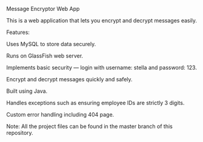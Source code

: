 Message Encryptor Web App

This is a web application that lets you encrypt and decrypt messages easily.

Features:

Uses MySQL to store data securely.

Runs on GlassFish web server.

Implements basic security — login with username: stella and password: 123.

Encrypt and decrypt messages quickly and safely.

Built using Java.

Handles exceptions such as ensuring employee IDs are strictly 3 digits.

Custom error handling including 404 page.

Note:
All the project files can be found in the master branch of this repository.

